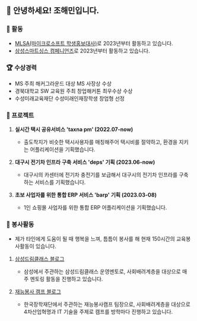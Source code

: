 ## 👋 안녕하세요! 조해민입니다.

### 🚀 활동
- [MLSA(마이크로소프트 학생홍보대사)](https://blog.naver.com/chohaeminn/223161878096)로 2023년부터 활동하고 있습니다.
- [삼성스마트싱스 컴페니언즈](https://blog.naver.com/chohaeminn/223157642761)로 2023년부터 활동하고 있습니다.


### 🏆 수상경력
- MS 주최 해커그라운드 대상 MS 사장상 수상
- 경북대학교 SW 교육원 주최 창업해커톤 최우수상 수상
- 수성미래교육재단 수성미래인재장학생 창업형 선정

### 📌 프로젝트
1. **실시간 택시 공유서비스 'taxna pm' (2022.07-now)**
   - 출도착지가 비슷한 택시사용자를 매칭해주어 택시비를 절약하고, 환경을 지키는 어플리케이션을 기획했습니다.

2. **대구시 전기차 인프라 구축 서비스 'deps' 기획 (2023.06-now)**
   - 대구시의 카센터에 전기차 충전기를 보급해서 대구시의 전기차 인프라를 구축하는 서비스를 기획했습니다.

3. **초보 사업자를 위한 통합 ERP 서비스 'barp' 기획 (2023.03-08)**
   - 1인 쇼핑몰 사업자를 위한 통합 ERP 어플리케이션을 기획했습니다.


### 🤝 봉사활동
- 제가 타인에게 도움이 될 때 행복을 느껴, 틈틈이 봉사를 해 현재 150시간의 교육봉사활동이 있습니다.
1. [삼성드림클래스 블로그](https://blog.naver.com/chohaeminn/223010924712)
   - 삼성에서 주관하는 삼성드림클래스 운영멘토로, 사회배려계층을 대상으로 매 주 멘토링 활동을 진행하고 있습니다.

2. [재능봉사 캠프 블로그](https://blog.naver.com/chohaeminn/223013659474)
   - 한국장학재단에서 주관하는 재능봉사캠프 팀장으로, 사회배려계층을 대상으로 4차산업혁명과 IT 기술을 주제로 캠프를 방학마다 진행하고 있습니다.
